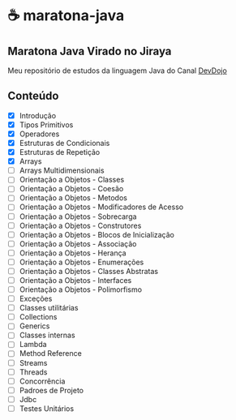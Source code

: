 # ☕ maratona-java

## Maratona Java Virado no Jiraya
Meu repositório de estudos da linguagem Java do Canal [DevDojo](https://www.youtube.com/playlist?list=PL62G310vn6nFIsOCC0H-C2infYgwm8SWW)

## Conteúdo
- [x] Introdução
- [x] Tipos Primitivos
- [x] Operadores
- [x] Estruturas de Condicionais
- [x] Estruturas de Repetição
- [x] Arrays
- [ ] Arrays Multidimensionais
- [ ] Orientação a Objetos - Classes
- [ ] Orientação a Objetos - Coesão
- [ ] Orientação a Objetos - Metodos
- [ ] Orientação a Objetos - Modificadores de Acesso
- [ ] Orientação a Objetos - Sobrecarga
- [ ] Orientação a Objetos - Construtores
- [ ] Orientação a Objetos - Blocos de Inicialização
- [ ] Orientação a Objetos - Associação
- [ ] Orientação a Objetos - Herança
- [ ] Orientação a Objetos - Enumerações
- [ ] Orientação a Objetos - Classes Abstratas
- [ ] Orientação a Objetos - Interfaces
- [ ] Orientação a Objetos - Polimorfismo
- [ ] Exceções
- [ ] Classes utilitárias
- [ ] Collections
- [ ] Generics
- [ ] Classes internas
- [ ] Lambda
- [ ] Method Reference
- [ ] Streams
- [ ] Threads
- [ ] Concorrência
- [ ] Padroes de Projeto
- [ ] Jdbc
- [ ] Testes Unitários